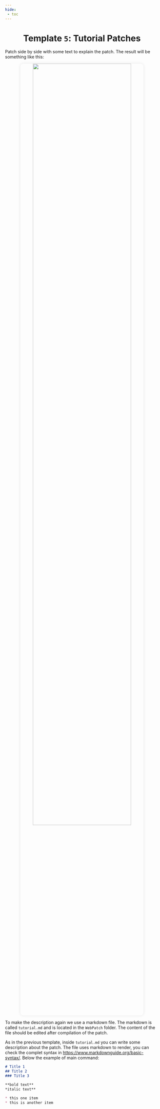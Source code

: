 ```yaml
---
hide:
 - toc
---
```


# <h1 align="center">Template <code>5</code>: Tutorial Patches</h1>

Patch side by side with some text to explain the patch. The result will be something like this:

<p align="center">
    <img src="../assets/tutorial.png" width="80%" style="cursor: pointer; border-radius: 10px; box-shadow: 0 0 10px rgba(0, 0, 0, 0.1);" onclick="window.open('./../templates/tutorial', '_blank');">
</p>

To make the description again we use a markdown file. The markdown is called `tutorial.md` and is located in the `WebPatch` folder. The content of the file should be edited after compilation of the patch.

As in the previous template, inside `tutorial.md` you can write some description about the patch. The file uses markdown to render, you can check the complet syntax in https://www.markdownguide.org/basic-syntax/. Below the example of main command:

``` md
# Title 1
## Title 2
### Title 3

**bold text**
*italic text**

* this one item
* this is another item
```